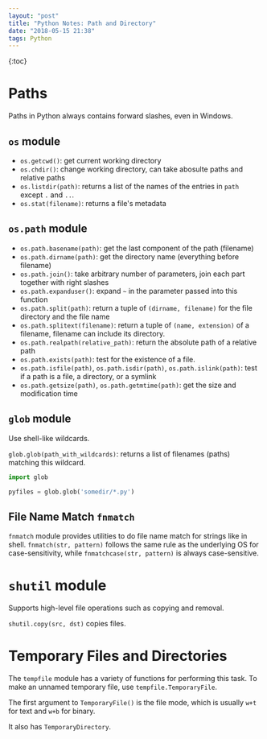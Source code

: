 ```yaml
---
layout: "post"
title: "Python Notes: Path and Directory"
date: "2018-05-15 21:38"
tags: Python
---
```


{:toc}

# Paths
Paths in Python always contains forward slashes, even in Windows.

## `os` module
* `os.getcwd()`: get current working directory
* `os.chdir()`: change working directory, can take abosulte paths and relative paths
* `os.listdir(path)`: returns a list of the names of the entries in `path` except `.` and `..`.
* `os.stat(filename)`: returns a file's metadata

## `os.path` module
* `os.path.basename(path)`: get the last component of the path (filename)
* `os.path.dirname(path)`: get the directory name (everything before filename)
* `os.path.join()`: take arbitrary number of parameters, join each part together with right slashes
* `os.path.expanduser()`: expand `~` in the parameter passed into this function
* `os.path.split(path)`: return a tuple of `(dirname, filename)` for the file directory and the file name
* `os.path.splitext(filename)`: return a tuple of `(name, extension)` of a filename, filename can include its directory.
* `os.path.realpath(relative_path)`: return the absolute path of a relative path
* `os.path.exists(path)`: test for the existence of a file.
* `os.path.isfile(path)`, `os.path.isdir(path)`, `os.path.islink(path)`: test if a path is a file, a directory, or a symlink
* `os.path.getsize(path)`, `os.path.getmtime(path)`: get the size and modification time

## `glob` module
Use shell-like wildcards.

`glob.glob(path_with_wildcards)`: returns a list of filenames (paths) matching this wildcard.

```python
import glob

pyfiles = glob.glob('somedir/*.py')
```

## File Name Match `fnmatch`
`fnmatch` module provides utilities to do file name match for strings like in shell. `fnmatch(str, pattern)` follows the same rule as the underlying OS for case-sensitivity, while `fnmatchcase(str, pattern)` is always case-sensitive.

# `shutil` module
Supports high-level file operations such as copying and removal.

`shutil.copy(src, dst)` copies files.

# Temporary Files and Directories
The `tempfile` module has a variety of functions for performing this task. To make an unnamed temporary file, use `tempfile.TemporaryFile`.

The first argument to `TemporaryFile()` is the file mode, which is usually `w+t` for text and `w+b` for binary.

It also has `TemporaryDirectory`.
